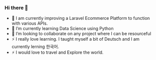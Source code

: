 ### Hi there 👋

<!--
**CherutoSharleen/CherutoSharleen** is a ✨ _special_ ✨ repository because its `README.md` (this file) appears on your GitHub profile.

I am Cheruto. An Aspiring Software Engineer and overall Techie.

- 🔭 I am currently improving a Laravel Ecommerce Platform to function with various APIs.
- 🌱 I’m currently learning Data Science using Python
- 👯 I’m looking to collaborate on any project where I can be resourceful
- 🤔 I’m looking for help with ...
- 💬 Ask me about ...
- 📫 How to reach me: ...
- 😄 Pronouns: ...
- ⚡ I really love learning. I taught myself a bit of Deutsch and I am currently lerning 한국어.
- ⚡ I would love to travel and Explore the world.

-->

- 🔭 I am currently improving a Laravel Ecommerce Platform to function with various APIs.
- 🌱 I’m currently learning Data Science using Python
- 👯 I’m looking to collaborate on any project where I can be resourceful
- ⚡ I really love learning. I taught myself a bit of Deutsch and I am currently lerning 한국어.
- ⚡ I would love to travel and Explore the world.


